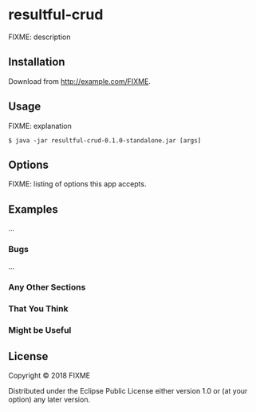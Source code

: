 # resultful-crud

FIXME: description

## Installation

Download from http://example.com/FIXME.

## Usage

FIXME: explanation

    $ java -jar resultful-crud-0.1.0-standalone.jar [args]

## Options

FIXME: listing of options this app accepts.

## Examples

...

### Bugs

...

### Any Other Sections
### That You Think
### Might be Useful

## License

Copyright © 2018 FIXME

Distributed under the Eclipse Public License either version 1.0 or (at
your option) any later version.
